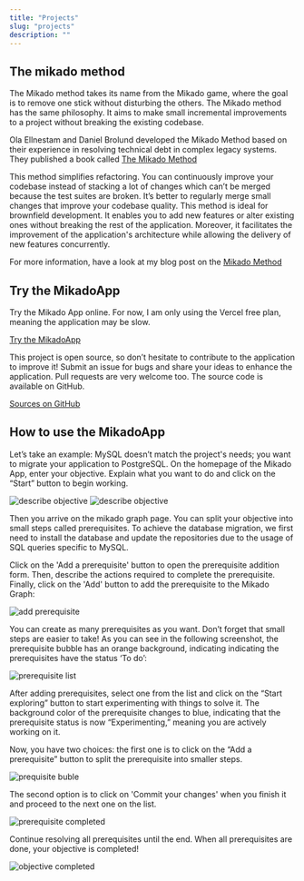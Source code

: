```yaml
---
title: "Projects"
slug: "projects"
description: ""
---
```


## The mikado method

The Mikado method takes its name from the Mikado game, where the goal is to remove one stick without disturbing the others. The Mikado method has the same philosophy. It aims to make small incremental improvements to a project without breaking the existing codebase.

Ola Ellnestam and Daniel Brolund developed the Mikado Method based on their experience in resolving technical debt in complex legacy systems. They published a book called [The Mikado Method](https://www.manning.com/books/the-mikado-method)

This method simplifies refactoring. You can continuously improve your codebase instead of stacking a lot of changes which can’t be merged because the test suites are broken. It’s better to regularly merge small changes that improve your codebase quality. This method is ideal for brownfield development. It enables you to add new features or alter existing ones without breaking the rest of the application. Moreover, it facilitates the improvement of the application's architecture while allowing the delivery of new features concurrently.

For more information, have a look at my blog post on the [Mikado Method](/mikado-method.html)

## Try the MikadoApp
Try the Mikado App online. For now, I am only using the Vercel free plan, meaning the application may be slow.

<div class="mikadoAppLink">
    <a href="https://mikado-method-teal.vercel.app" class="cta-button c-button c-button--primary c-button--small" target="_blank">
        <span class="circle-bg">
          <i class="ion ion-md-open"></i>
        </span>
        Try the MikadoApp
    </a>
</div>


This project is open source, so don’t hesitate to contribute to the application to improve it! Submit an issue for bugs and share your ideas to enhance the application. Pull requests are very welcome too. The source code is available on
GitHub.

<div class="mikadoAppLink">
    <a href="https://github.com/arnolanglade/mikado-app" class="cta-button c-button c-button--primary c-button--small" target="_blank">
        <i class="ion ion-logo-github"></i>
        Sources on GitHub
    </a>
</div>

## How to use the MikadoApp
Let’s take an example: MySQL doesn’t match the project's needs; you want to migrate your application to PostgreSQL.
On the homepage of the Mikado App, enter your objective. Explain what you want to do and click on the “Start” button to begin working.

![describe objective](images/project/mikado-app/describe-objective.webp)
![describe objective](/images/project/mikado-app/add-prerequisite.webp)

Then you arrive on the mikado graph page. You can split your objective into small steps called prerequisites. To achieve the database migration, we first need to install the database and  update the repositories due to the usage of SQL queries specific to MySQL.

Click on the 'Add a prerequisite' button to open the prerequisite addition form. Then, describe the actions required to complete the prerequisite. Finally, click on the 'Add' button to add the prerequisite to the Mikado Graph:

![add prerequisite](/images/project/mikado-app/add-prerequisite.webp)

You can create as many prerequisites as you want. Don’t forget that small steps are easier to take! As you can see in the following screenshot, the prerequisite bubble has an orange background, indicating indicating the prerequisites have the status ‘To do’:

![prerequisite list](/images/project/mikado-app/prerequisite-list.webp)

After adding prerequisites, select one from the list and click on the “Start exploring” button to start experimenting with things to solve it. The background color of the prerequisite changes to blue, indicating that the prerequisite status is now “Experimenting,” meaning you are actively working on it.

Now, you have two choices: the first one is to click on the “Add a prerequisite” button to split the prerequisite into smaller steps.

![prequisite buble](/images/project/mikado-app/prequisite-buble.webp)

The second option is to click on 'Commit your changes' when you finish it and proceed to the next one on the list.

![prerequisite completed](/images/project/mikado-app/prerequisite-completed.webp)

Continue resolving all prerequisites until the end. When all prerequisites are done, your objective is completed!

![objective completed](/images/project/mikado-app/objective-completed.webp)

